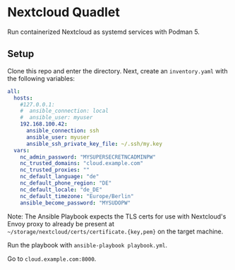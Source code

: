 # Nextcloud Quadlet

Run containerized Nextcloud as systemd services with Podman 5.

## Setup

Clone this repo and enter the directory.
Next, create an `inventory.yaml` with the following variables:

```yaml
all:
  hosts:
    #127.0.0.1:
    #  ansible_connection: local
    #  ansible_user: myuser
    192.168.100.42:
      ansible_connection: ssh
      ansible_user: myuser
      ansible_ssh_private_key_file: ~/.ssh/my.key
  vars:
    nc_admin_password: "MYSUPERSECRETNCADMINPW"
    nc_trusted_domains: "cloud.example.com"
    nc_trusted_proxies: ""
    nc_default_language: "de"
    nc_default_phone_region: "DE"
    nc_default_locale: "de_DE"
    nc_default_timezone: "Europe/Berlin"
    ansible_become_password: "MYSUDOPW"

```

Note: The Ansible Playbook expects the TLS certs for use with Nextcloud's Envoy proxy to already
be present at `~/storage/nextcloud/certs/certificate.{key,pem}` on the target machine.

Run the playbook with `ansible-playbook playbook.yml`.

Go to `cloud.example.com:8000`.
